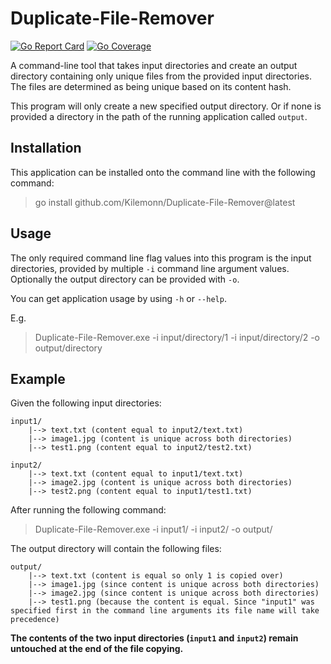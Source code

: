 # Duplicate-File-Remover

<!-- Coverage: 
    `go test -v -coverprofile cover.out ./...`
    `go tool cover -html cover.out -o cover.html`
     -->

[![Go Report Card](https://goreportcard.com/badge/github.com/Kilemonn/Duplicate-File-Remover)](https://goreportcard.com/report/github.com/Kilemonn/Duplicate-File-Remover)
[![Go Coverage](https://github.com/Kilemonn/Duplicate-File-Remover/wiki/coverage.svg)](https://raw.githack.com/wiki/Kilemonn/Duplicate-File-Remover/coverage.html)

A command-line tool that takes input directories and create an output directory containing only unique files from the provided input directories. The files are determined as being unique based on its content hash.

This program will only create a new specified output directory. Or if none is provided a directory in the path of the running application called `output`.

## Installation

This application can be installed onto the command line with the following command:
> go install github.com/Kilemonn/Duplicate-File-Remover@latest

## Usage

The only required command line flag values into this program is the input directories, provided by multiple `-i` command line argument values.
Optionally the output directory can be provided with `-o`.

You can get application usage by using `-h` or `--help`.

E.g.
> Duplicate-File-Remover.exe -i input/directory/1 -i input/directory/2 -o output/directory

## Example

Given the following input directories:
```
input1/
    |--> text.txt (content equal to input2/text.txt)
    |--> image1.jpg (content is unique across both directories)
    |--> test1.png (content equal to input2/test2.txt)

input2/
    |--> text.txt (content equal to input1/text.txt)
    |--> image2.jpg (content is unique across both directories)
    |--> test2.png (content equal to input1/test1.txt)
```

After running the following command:
> Duplicate-File-Remover.exe -i input1/ -i input2/ -o output/

The output directory will contain the following files:
```
output/
    |--> text.txt (content is equal so only 1 is copied over)
    |--> image1.jpg (since content is unique across both directories)
    |--> image2.jpg (since content is unique across both directories)
    |--> test1.png (because the content is equal. Since "input1" was specified first in the command line arguments its file name will take precedence)
```

**The contents of the two input directories (`input1` and `input2`) remain untouched at the end of the file copying.**
